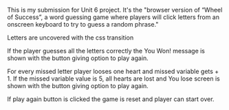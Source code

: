 This is my submission for Unit 6 project. It's the "browser version of “Wheel of Success”, a word guessing game where players will click letters from an onscreen keyboard to try to guess a random phrase." 

Letters are uncovered with the css transition

If the player guesses all the letters correctly the You Won! message is shown with the button giving option to play again.

For every missed letter player looses one heart and missed variable gets + 1. If the missed variable value is 5, all hearts are lost and You lose screen is shown with the button giving option to play again.

If play again button is clicked the game is reset and player can start over.